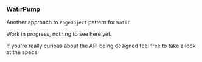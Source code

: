 ### WatirPump ###

Another approach to `PageObject` pattern for `Watir`.

Work in progress, nothing to see here yet.

If you're really curious about the API being designed feel free to take a look at the specs.
